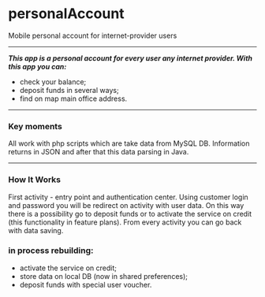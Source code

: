 # personalAccount
Mobile personal account for internet-provider users
***
***This app is a personal account for every user any internet provider. With this app you can:***
- check your balance;
- deposit funds in several ways;
- find on map main office address.
***
### Key moments

All work with php scripts which are take data from MySQL DB. Information returns in JSON and after that this data parsing in Java.
***
### How It Works

First activity - entry point and authentication center. 
Using customer login and password you will be redirect on activity with user data. 
On this way there is a possibility go to deposit funds or to activate the service on credit (this functionality in feature plans).
From every activity you can go back with data saving.

### in process rebuilding:
- activate the service on credit;
- store data on local DB (now in shared preferences);
- deposit funds with special user voucher.
